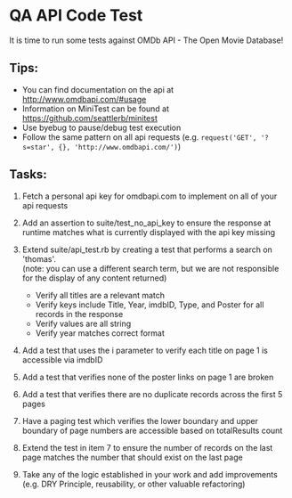 # QA API Code Test

It is time to run some tests against OMDb API - The Open Movie Database!

## Tips:
  - You can find documentation on the api at http://www.omdbapi.com/#usage
  - Information on MiniTest can be found at https://github.com/seattlerb/minitest
  - Use byebug to pause/debug test execution
  - Follow the same pattern on all api requests (e.g. `request('GET', '?s=star', {}, 'http://www.omdbapi.com/')`)

## Tasks:
1) Fetch a personal api key for omdbapi.com to implement on all of your api requests

2) Add an assertion to suite/test_no_api_key to ensure the response at runtime matches what is currently displayed with the api key missing  
 
3) Extend suite/api_test.rb by creating a test that performs a search on 'thomas'.  
(note: you can use a different search term, but we are not responsible for the display of any content returned)
    - Verify all titles are a relevant match
    - Verify keys include Title, Year, imdbID, Type, and Poster for all records in the response
    - Verify values are all string
    - Verify year matches correct format

4) Add a test that uses the i parameter to verify each title on page 1 is accessible via imdbID

5) Add a test that verifies none of the poster links on page 1 are broken
 
6) Add a test that verifies there are no duplicate records across the first 5 pages

7) Have a paging test which verifies the lower boundary and upper boundary of page numbers are accessible based on totalResults count

8) Extend the test in item 7 to ensure the number of records on the last page matches the number that should exist on the last page
  
9) Take any of the logic established in your work and add improvements (e.g. DRY Principle, reusability, or other valuable refactoring)
